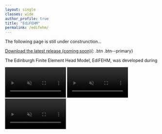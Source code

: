 ```yaml
---
layout: single
classes: wide
author_profile: true
title: "EdiFEHM"
permalink: /edifehm/
---
```

The following page is still under construnction...

[Download the latest release (coming soon)](https://github.com/isDynamics/EdiFEHM){: .btn .btn--primary}

The Edinburgh Finite Element Head Model, EdiFEHM, was developed during 

<div class="video-container">
  <video width="200" autoplay muted loop playsinline>
    <source src="../assets/videos/edifehm1.mp4" type="video/mp4">
    Your browser does not support the video tag.
  </video>
  <video width="200" autoplay muted loop playsinline>
    <source src="../assets/videos/edifehm2.mp4" type="video/mp4">
    Your browser does not support the video tag.
  </video>
  <video width="200" autoplay muted loop playsinline>
    <source src="../assets/videos/edifehm3.mp4" type="video/mp4">
    Your browser does not support the video tag.
  </video>
</div>
